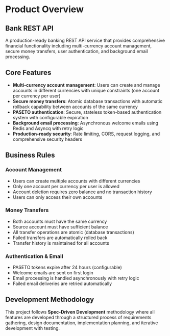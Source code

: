 # Product Overview

## Bank REST API

A production-ready banking REST API service that provides comprehensive financial functionality including multi-currency account management, secure money transfers, user authentication, and background email processing.

## Core Features

- **Multi-currency account management**: Users can create and manage accounts in different currencies with unique constraints (one account per currency per user)
- **Secure money transfers**: Atomic database transactions with automatic rollback capability between accounts of the same currency
- **PASETO authentication**: Secure, stateless token-based authentication system with configurable expiration
- **Background email processing**: Asynchronous welcome emails using Redis and Asyncq with retry logic
- **Production-ready security**: Rate limiting, CORS, request logging, and comprehensive security headers

## Business Rules

### Account Management
- Users can create multiple accounts with different currencies
- Only one account per currency per user is allowed
- Account deletion requires zero balance and no transaction history
- Users can only access their own accounts

### Money Transfers
- Both accounts must have the same currency
- Source account must have sufficient balance
- All transfer operations are atomic (database transactions)
- Failed transfers are automatically rolled back
- Transfer history is maintained for all accounts

### Authentication & Email
- PASETO tokens expire after 24 hours (configurable)
- Welcome emails are sent on first login
- Email processing is handled asynchronously with retry logic
- Failed email deliveries are retried automatically

## Development Methodology

This project follows **Spec-Driven Development** methodology where all features are developed through a structured process of requirements gathering, design documentation, implementation planning, and iterative development with testing.